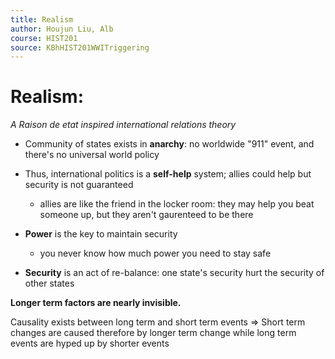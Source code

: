 ```yaml
---
title: Realism
author: Houjun Liu, Alb
course: HIST201
source: KBhHIST201WWITriggering
---
```


# Realism:
_A Raison de etat inspired international relations theory_

- Community of states exists in **anarchy**: no worldwide "911" event, and there's no universal world policy
- Thus, international politics is a **self-help** system; allies could help but security is not guaranteed
  - allies are like the friend in the locker room: they may help you beat someone up, but they aren't gaurenteed to be there

- **Power** is the key to maintain security
  - you never know how much power you need to stay safe
- **Security** is an act of re-balance: one state's security hurt the security of other states

**Longer term factors are nearly invisible.**

Causality exists between long term and short term events => Short term changes are caused therefore by longer term change while long term events are hyped up by shorter events
